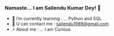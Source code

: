### Namaste... I am Sailendu Kumar Dey! 👋

- 🌱 I’m currently learning : ... Python and SQL
- 💬 U can contact me : sailendu1989@gmail.com
- ⚡ About me : ... I am Curious

